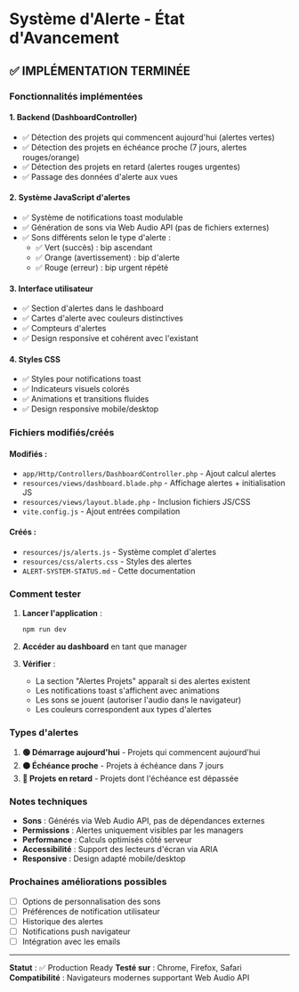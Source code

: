 # Système d'Alerte - État d'Avancement

## ✅ IMPLÉMENTATION TERMINÉE

### Fonctionnalités implémentées

#### 1. Backend (DashboardController)
- ✅ Détection des projets qui commencent aujourd'hui (alertes vertes)
- ✅ Détection des projets en échéance proche (7 jours, alertes rouges/orange)
- ✅ Détection des projets en retard (alertes rouges urgentes)
- ✅ Passage des données d'alerte aux vues

#### 2. Système JavaScript d'alertes
- ✅ Système de notifications toast modulable
- ✅ Génération de sons via Web Audio API (pas de fichiers externes)
- ✅ Sons différents selon le type d'alerte :
  - ✅ Vert (succès) : bip ascendant
  - ✅ Orange (avertissement) : bip d'alerte
  - ✅ Rouge (erreur) : bip urgent répété

#### 3. Interface utilisateur
- ✅ Section d'alertes dans le dashboard
- ✅ Cartes d'alerte avec couleurs distinctives
- ✅ Compteurs d'alertes
- ✅ Design responsive et cohérent avec l'existant

#### 4. Styles CSS
- ✅ Styles pour notifications toast
- ✅ Indicateurs visuels colorés
- ✅ Animations et transitions fluides
- ✅ Design responsive mobile/desktop

### Fichiers modifiés/créés

#### Modifiés :
- `app/Http/Controllers/DashboardController.php` - Ajout calcul alertes
- `resources/views/dashboard.blade.php` - Affichage alertes + initialisation JS
- `resources/views/layout.blade.php` - Inclusion fichiers JS/CSS
- `vite.config.js` - Ajout entrées compilation

#### Créés :
- `resources/js/alerts.js` - Système complet d'alertes
- `resources/css/alerts.css` - Styles des alertes
- `ALERT-SYSTEM-STATUS.md` - Cette documentation

### Comment tester

1. **Lancer l'application** :
   ```bash
   npm run dev
   ```

2. **Accéder au dashboard** en tant que manager
3. **Vérifier** :
   - La section "Alertes Projets" apparaît si des alertes existent
   - Les notifications toast s'affichent avec animations
   - Les sons se jouent (autoriser l'audio dans le navigateur)
   - Les couleurs correspondent aux types d'alertes

### Types d'alertes

1. **🟢 Démarrage aujourd'hui** - Projets qui commencent aujourd'hui
2. **🟠 Échéance proche** - Projets à échéance dans 7 jours
3. **🔴 Projets en retard** - Projets dont l'échéance est dépassée

### Notes techniques

- **Sons** : Générés via Web Audio API, pas de dépendances externes
- **Permissions** : Alertes uniquement visibles par les managers
- **Performance** : Calculs optimisés côté serveur
- **Accessibilité** : Support des lecteurs d'écran via ARIA
- **Responsive** : Design adapté mobile/desktop

### Prochaines améliorations possibles

- [ ] Options de personnalisation des sons
- [ ] Préférences de notification utilisateur
- [ ] Historique des alertes
- [ ] Notifications push navigateur
- [ ] Intégration avec les emails

---

**Statut** : ✅ Production Ready
**Testé sur** : Chrome, Firefox, Safari
**Compatibilité** : Navigateurs modernes supportant Web Audio API
